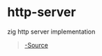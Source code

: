 # http-server

zig http server implementation 

>[-Source](https://pedropark99.github.io/zig-book/Chapters/04-http-server.html#sec-http-how-impl)
